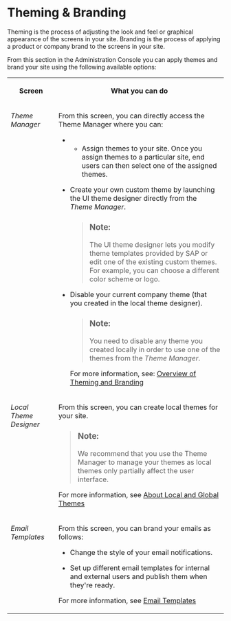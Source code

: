 <!-- loio5a791b3333f94301b58831c7f06a0052 -->

# Theming & Branding

Theming is the process of adjusting the look and feel or graphical appearance of the screens in your site. Branding is the process of applying a product or company brand to the screens in your site.

From this section in the Administration Console you can apply themes and brand your site using the following available options:


<table>
<tr>
<th valign="top">

Screen



</th>
<th valign="top">

What you can do



</th>
</tr>
<tr>
<td valign="top">

*Theme Manager*



</td>
<td valign="top">

From this screen, you can directly access the Theme Manager where you can:

-   -   Assign themes to your site. Once you assign themes to a particular site, end users can then select one of the assigned themes.

-   Create your own custom theme by launching the UI theme designer directly from the *Theme Manager*.

    > ### Note:  
    > The UI theme designer lets you modify theme templates provided by SAP or edit one of the existing custom themes. For example, you can choose a different color scheme or logo.

-   Disable your current company theme \(that you created in the local theme designer\).

    > ### Note:  
    > You need to disable any theme you created locally in order to use one of the themes from the *Theme Manager*.


    For more information, see: [Overview of Theming and Branding](overview-of-theming-and-branding-c9299d9.md) 




</td>
</tr>
<tr>
<td valign="top">

*Local Theme Designer*



</td>
<td valign="top">

From this screen, you can create local themes for your site.

> ### Note:  
> We recommend that you use the Theme Manager to manage your themes as local themes only partially affect the user interface.

For more information, see [About Local and Global Themes](about-local-and-global-themes-f68b18b.md)



</td>
</tr>
<tr>
<td valign="top">

*Email Templates*



</td>
<td valign="top">

From this screen, you can brand your emails as follows:

-   Change the style of your email notifications.

-   Set up different email templates for internal and external users and publish them when they're ready.


For more information, see [Email Templates](email-templates-b998d91.md)



</td>
</tr>
</table>

